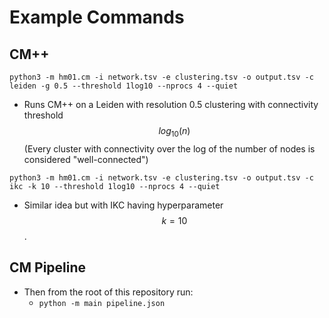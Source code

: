 # Example Commands

## CM++

``python3 -m hm01.cm -i network.tsv -e clustering.tsv -o output.tsv -c leiden -g 0.5 --threshold 1log10 --nprocs 4 --quiet``

- Runs CM++ on a Leiden with resolution 0.5 clustering with connectivity threshold $$log_{10}(n)$$ (Every cluster with connectivity over the log of the number of nodes is considered "well-connected")

``python3 -m hm01.cm -i network.tsv -e clustering.tsv -o output.tsv -c ikc -k 10 --threshold 1log10 --nprocs 4 --quiet``

- Similar idea but with IKC having hyperparameter $$k=10$$.

## CM Pipeline

- Then from the root of this repository run:
  - `python -m main pipeline.json`
